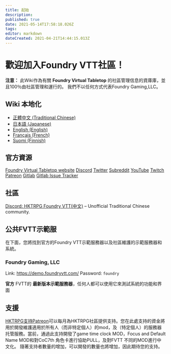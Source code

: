 ```yaml
---
title: 起始
description: 
published: true
date: 2021-05-14T17:58:18.026Z
tags: 
editor: markdown
dateCreated: 2021-04-21T14:44:15.013Z
---
```


# 歡迎加入Foundry VTT社區！

**注意：** 此Wiki作為有關 **Foundry Virtual Tabletop** 的社區管理信息的資庫庫，並且100％由社區管理和運行的。 我們不以任何方式代表Foundry Gaming,LLC。
## Wiki 本地化
- [正體中文 (Traditional Chinese)](https://foundryvtt.wiki/zh-tw/home)
- [日本語 (Japanese)](https://foundryvtt.wiki/ja/home)
- [English (English)](https://foundryvtt.wiki/en/home)
- [Français (French)](https://foundryvtt.wiki/fr/home)
- [Suomi (Finnish)](https://foundryvtt.wiki/fi/home)

## 官方資源
<i class="fas fa-dice-d20"></i> [Foundry Virtual Tabletop website](http://foundryvtt.com)
<i class="fab fa-discord"></i> [Discord](https://discordapp.com/invite/DDBZUDf)
<i class="fab fa-twitter"></i> [Twitter](https://twitter.com/FoundryVTT)
<i class="fab fa-reddit"></i> [Subreddit](https://www.reddit.com/r/FoundryVTT/)
<i class="fab fa-youtube"></i> [YouTube](https://www.youtube.com/c/FoundryNet)
<i class="fab fa-twitch"></i> [Twitch](https://www.twitch.tv/foundryvtt)
<i class="fab fa-patreon"></i> [Patreon](https://www.patreon.com/foundryvtt/overview)
<i class="fab fa-gitlab"></i> [Gitlab](https://gitlab.com/foundrynet)
<i class="fab fa-gitlab"></i> [Gitlab Issue Tracker](https://gitlab.com/foundrynet/foundryvtt/-/boards?milestone_title=No+Milestone&)

## 社區
<i class="fab fa-discord"></i> [Discord: HKTRPG Foundry VTT(中文)](https://discord.gg/vx4kcm7) – Unofficial Traditional Chinese community.


## 公共FVTT示範服
在下面，您將找到官方的Foundry VTT示範服務器以及社區維護的示範服務器和系統。
### Foundry Gaming, LLC
Link: https://demo.foundryvtt.com/
Password: `foundry`

**官方** FVTT的 **最新版本示範服務器**，任何人都可以使用它來測試系統的功能和界面


## 支援
<i class="fab fa-patreon"></i> [HKTRPG支持Patreon](https://www.patreon.com/HKTRPG)可以每月為HKTRPG社區提供支持。您在此處支持的資金將用於開發維護適用於所有人（而非特定個人）的mod，及（特定個人）的服務器托管服務。當前，通過此支持開發了game time clock MOD，Focus and Default Name MOD和對CoC7th 角色卡進行協助PULL，及對FVTT 不同的MOD進行中文化。
隨著支持者數量的增加，可以開發的數量也將增加，因此期待您的支持。
